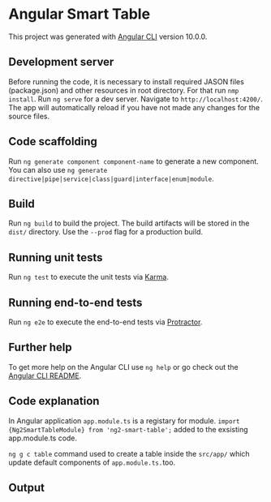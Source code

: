 # Angular Smart Table

This project was generated with [Angular CLI](https://github.com/angular/angular-cli) version 10.0.0.

## Development server

Before running the code, it is necessary to install required JASON files (package.json) and other resources in root directory. For that run `nmp install`. 
Run `ng serve` for a dev server. Navigate to `http://localhost:4200/`. The app will automatically reload if you have not made any changes for the source files.

## Code scaffolding

Run `ng generate component component-name` to generate a new component. You can also use `ng generate directive|pipe|service|class|guard|interface|enum|module`.

## Build

Run `ng build` to build the project. The build artifacts will be stored in the `dist/` directory. Use the `--prod` flag for a production build.

## Running unit tests

Run `ng test` to execute the unit tests via [Karma](https://karma-runner.github.io).

## Running end-to-end tests

Run `ng e2e` to execute the end-to-end tests via [Protractor](http://www.protractortest.org/).

## Further help

To get more help on the Angular CLI use `ng help` or go check out the [Angular CLI README](https://github.com/angular/angular-cli/blob/master/README.md).
 
## Code explanation

In Angular application `app.module.ts` is a registary for module. 
`import {Ng2SmartTableModule} from 'ng2-smart-table';` added to the exsisting app.module.ts code. 

`ng g c table` command used to create a table inside the `src/app/` which update default components of `app.module.ts.`too. 

## Output



